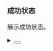 ### 成功状态

展示成功状态。

<div class="cell-demo vp-raw">
  <yc-result
    status="success"
    title="This is title content">
    <template #subtitle> This is subtitle content </template>
    <template #extra>
      <yc-space>
        <yc-button type="primary">Back</yc-button>
      </yc-space>
    </template>
  </yc-result>
</div>

<details>
<summary>
 <button class="code-btn"  >
    <icon-code />
 </button>
</summary>

```vue
<template>
  <yc-result
    status="success"
    title="This is title content">
    <template #subtitle> This is subtitle content </template>
    <template #extra>
      <yc-space>
        <yc-button type="primary">Back</yc-button>
      </yc-space>
    </template>
  </yc-result>
</template>
```

</details>
